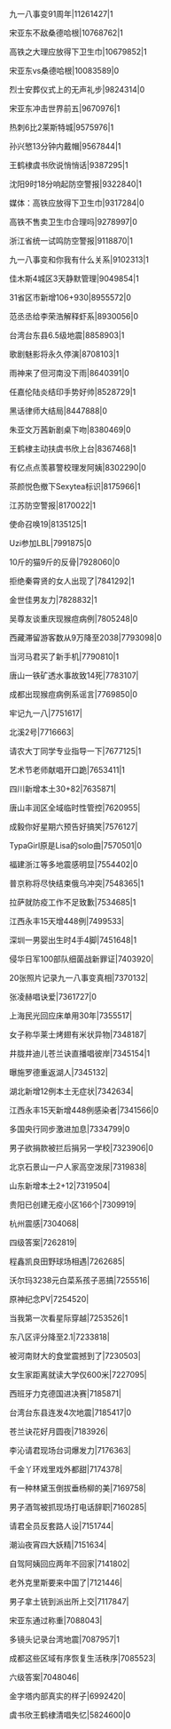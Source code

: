 九一八事变91周年|11261427|1

宋亚东不敌桑德哈根|10768762|1

高铁之大理应放得下卫生巾|10679852|1

宋亚东vs桑德哈根|10083589|0

烈士安葬仪式上的无声礼步|9824314|0

宋亚东冲击世界前五|9670976|1

热刺6比2莱斯特城|9575976|1

孙兴慜13分钟内戴帽|9567844|1

王鹤棣虞书欣说悄悄话|9387295|1

沈阳9时18分响起防空警报|9322840|1

媒体：高铁应放得下卫生巾|9317284|0

高铁不售卖卫生巾合理吗|9278997|0

浙江省统一试鸣防空警报|9118870|1

九一八事变和你我有什么关系|9102313|1

佳木斯4城区3天静默管理|9049854|1

31省区市新增106+930|8955572|0

范丞丞给李荣浩解释虾系|8930056|0

台湾台东县6.5级地震|8858903|1

歌剧魅影将永久停演|8708103|1

雨神来了但河南没下雨|8640391|0

任嘉伦陆炎结印手势好帅|8528729|1

黑话律师大结局|8447888|0

朱亚文万茜新剧桌下吻|8380469|0

王鹤棣主动扶虞书欣上台|8367468|1

有亿点点羡慕警校理发阿姨|8302290|0

茶颜悦色撤下Sexytea标识|8175966|1

江苏防空警报|8170022|1

使命召唤19|8135125|1

Uzi参加LBL|7991875|0

10斤的猫9斤的反骨|7928060|0

拒绝秦霄贤的女人出现了|7841292|1

金世佳男友力|7828832|1

吴尊友谈重庆现猴痘病例|7805248|0

西藏滞留游客数从9万降至2038|7793098|0

当河马君买了新手机|7790810|1

唐山一铁矿透水事故致14死|7783107|

成都出现猴痘病例系谣言|7769850|0

牢记九一八|7751617|

北溪2号|7716663|

请农大丁同学专业指导一下|7677125|1

艺术节老师献唱开口跪|7653411|1

四川新增本土30+82|7635871|

唐山丰润区全域临时性管控|7620955|

成毅你好星期六预告好搞笑|7576127|

TypaGirl原是Lisa的solo曲|7570501|0

福建浙江等多地震感明显|7554402|0

普京称将尽快结束俄乌冲突|7548365|1

拉萨就防疫工作不足致歉|7534685|1

江西永丰15天增448例|7499533|

深圳一男婴出生时4手4脚|7451648|1

侵华日军100部队细菌战新罪证|7403920|

20张照片记录九一八事变真相|7370132|

张凌赫唱诀爱|7361727|0

上海民光回应床单用30年|7355517|

女子称华莱士烤翅有米状异物|7348187|

井胧井迪儿苍兰诀直播唱彼岸|7345154|1

曝施罗德重返湖人|7345132|

湖北新增12例本土无症状|7342634|

江西永丰15天新增448例感染者|7341566|0

多国央行同步激进加息|7334799|0

男子欲捐款被拦后捐另一学校|7323906|0

北京石景山一户人家高空泼尿|7319838|

山东新增本土2+12|7319504|

贵阳已创建无疫小区166个|7309919|

杭州震感|7304068|

四级答案|7262819|

程鑫凯良田野球场相遇|7262685|

沃尔玛3238元白菜系孩子恶搞|7255516|

原神纪念PV|7254520|

当我第一次看星际穿越|7253526|1

东八区评分降至2.1|7233818|

被河南财大的食堂震撼到了|7230503|

女生家距离就读大学仅600米|7227095|

西班牙力克德国进决赛|7185871|

台湾台东县连发4次地震|7185417|0

苍兰诀花好月圆夜|7183926|

李沁请君现场台词爆发力|7176363|

千金丫环戏里戏外都甜|7174378|

有一种林黛玉倒拔垂杨柳的美|7169758|

男子酒驾被抓现场打电话辞职|7160285|

请君全员反套路人设|7151744|

潮汕夜宵四大妖精|7151634|

自驾阿姨回应两年不回家|7141802|

老外克里斯要来中国了|7121446|

男子拿土铳到派出所上交|7117847|

宋亚东通过称重|7088043|

多镜头记录台湾地震|7087957|1

成都这些区域有序恢复生活秩序|7085523|

六级答案|7048046|

金字塔内部真实的样子|6992420|

虞书欣王鹤棣清唱失忆|5824600|0


